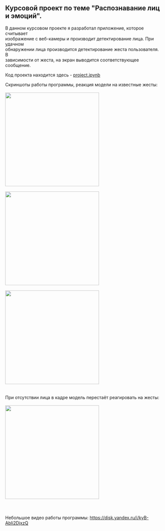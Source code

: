 ## Курсовой проект по теме "Распознавание лиц и эмоций".  
В данном курсовом проекте я разработал приложение, которое считывает  
изображение с веб-камеры и производит детектирование лица. При удачном  
обнаружении лица производится детектирование жеста пользователя. В  
зависимости от жеста, на экран выводится соответствующее сообщение.  
  
Код проекта находится здесь - [project.ipynb](project.ipynb)  
  
Скриншоты работы программы, реакция модели на известные жесты:  
<br>
<img src="https://user-images.githubusercontent.com/77928025/220158680-c12c2f98-e468-4895-8d66-17d6a6de7b2e.png" width="300" />  
<br>
<img src="https://user-images.githubusercontent.com/77928025/220158760-6678aacf-9a6a-4880-8748-32654ac3d223.png" width="300" />  
<br>
<img src="https://user-images.githubusercontent.com/77928025/220158777-e7a2d2ea-a868-4275-8622-3a33a0ea65c6.png" width="300" />  
<br>  
При отсутствии лица в кадре модель перестаёт реагировать на жесты:  
<br>
<img src="https://user-images.githubusercontent.com/77928025/220158791-6f849726-3bb5-40a5-8ca6-d482bfa4e242.png" width="300" />  
<br>
<br>  
Небольшое видео работы программы: https://disk.yandex.ru/i/kyB-AbIi2DjxzQ
